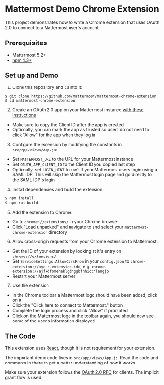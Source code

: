 # Mattermost Demo Chrome Extension

This project demonstrates how to write a Chrome extension that uses OAuth 2.0 to connect to a Mattermost user's account.

## Prerequisites

* Mattermost 5.2+
* [npm 4.3+](https://www.npmjs.com/)

## Set up and Demo

1. Clone this repository and `cd` into it:
  ```bash
  $ git clone https://github.com/mattermost/mattermost-chrome-extension
  $ cd mattermost-chrome-extension
  ```

2. Create an OAuth 2.0 app on your Mattermost instance [with these instructions](https://docs.mattermost.com/developer/oauth-2-0-applications.html)
  * Make sure to copy the Client ID after the app is created
  * Optionally, you can mark the app as trusted so users do not need to click "Allow" for the app when they log in

3. Configure the extension by modifying the constants in `src/app/views/App.js`:
  * Set `MATTERMOST_URL` to the URL for your Mattermost instance
  * Set `OAUTH_APP_CLIENT_ID` to the Client ID you copied last step
  * Optionally, set `LOGIN_HINT` to `saml` if your Mattermost users login using a SAML IDP. This will skip the Mattermost login page and go directly to the SAML IDP's login

4. Install dependencies and build the extension:
  ```bash
  $ npm install
  $ npm run build
  ```

5. Add the extension to Chrome:
  * Go to `chrome://extensions/` in your Chrome browser
  * Click "Load unpacked" and navigate to and select your `mattermost-chrome-extension` directory

6. Allow cross-origin requests from your Chrome extension to Mattermost:
  * Get the ID of your extension by looking at it's entry on `chrome://extensions/`
  * Set `ServiceSettings.AllowCorsFrom` in your `config.json` to `chrome-extension://<your-extension-id>`, e.g. `chrome-extension://ajfkdfomehaklgdhggbfhhicchlangjp`
  * Restart your Mattermost server

7. Use the extension
  * In the Chrome toolbar a Mattermost logo should have been added, click on it
  * Click the "Click here to connect to Mattermost." button
  * Complete the login process and click "Allow" if prompted
  * Click on the Mattermost logo in the toolbar again, you should now see some of the user's information displayed

## The Code

This extension uses [React](https://reactjs.org/), though it is not requirement for your extension.

The important demo code lives in `src/app/views/App.js`. Read the code and comments in there to get a better understanding of how it works.

Make sure your extension follows the [OAuth 2.0 RFC](https://tools.ietf.org/html/rfc6749) for clients. The implicit grant flow is used.